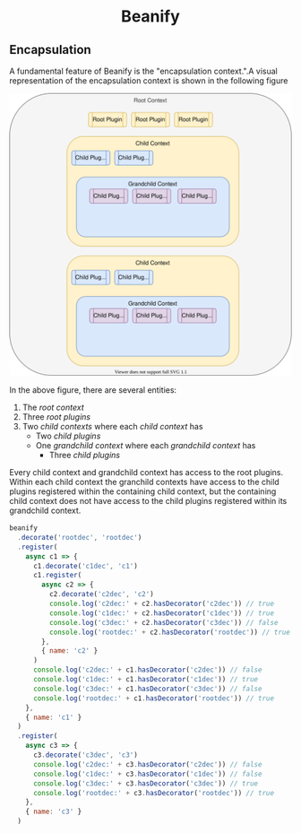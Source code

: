 <h1 align="center">Beanify</h1>

## Encapsulation

A fundamental feature of Beanify is the "encapsulation context.".A visual representation of the encapsulation context is shown in the following figure

![Figure 1](../imgs/encapsulation_context.svg)

In the above figure, there are several entities:

1. The _root context_
2. Three _root plugins_
3. Two _child contexts_ where each _child context_ has
   - Two _child plugins_
   - One _grandchild context_ where each _grandchild context_ has
     - Three _child plugins_

Every child context and grandchild context has access to the root plugins. Within each child context the granchild contexts have access to the child plugins registered within the containing child context, but the containing child context does not have access to the child plugins registered within its grandchild context.

```javascript
beanify
  .decorate('rootdec', 'rootdec')
  .register(
    async c1 => {
      c1.decorate('c1dec', 'c1')
      c1.register(
        async c2 => {
          c2.decorate('c2dec', 'c2')
          console.log('c2dec:' + c2.hasDecorator('c2dec')) // true
          console.log('c1dec:' + c2.hasDecorator('c1dec')) // true
          console.log('c3dec:' + c2.hasDecorator('c3dec')) // false
          console.log('rootdec:' + c2.hasDecorator('rootdec')) // true
        },
        { name: 'c2' }
      )
      console.log('c2dec:' + c1.hasDecorator('c2dec')) // false
      console.log('c1dec:' + c1.hasDecorator('c1dec')) // true
      console.log('c3dec:' + c1.hasDecorator('c3dec')) // false
      console.log('rootdec:' + c1.hasDecorator('rootdec')) // true
    },
    { name: 'c1' }
  )
  .register(
    async c3 => {
      c3.decorate('c3dec', 'c3')
      console.log('c2dec:' + c3.hasDecorator('c2dec')) // false
      console.log('c1dec:' + c3.hasDecorator('c1dec')) // false
      console.log('c3dec:' + c3.hasDecorator('c3dec')) // true
      console.log('rootdec:' + c3.hasDecorator('rootdec')) // true
    },
    { name: 'c3' }
  )
```
